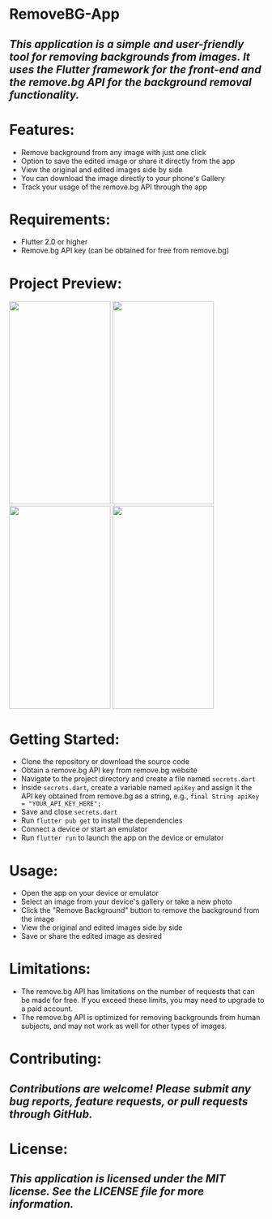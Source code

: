# RemoveBG-App
## _This application is a simple and user-friendly tool for removing backgrounds from images. It uses the Flutter framework for the front-end and the remove.bg API for the background removal functionality._

# Features:

* Remove background from any image with just one click
* Option to save the edited image or share it directly from the app
* View the original and edited images side by side
* You can download the image directly to your phone's Gallery
* Track your usage of the remove.bg API through the app

# Requirements:

- Flutter 2.0 or higher
- Remove.bg API key (can be obtained for free from remove.bg)

# Project Preview: 
<p float="left">
<img src="https://user-images.githubusercontent.com/79778565/228841768-0181085f-ec63-4abd-a6d6-6ff87f8cdb71.jpeg" height= 400 width= 200/>
 <img src="https://user-images.githubusercontent.com/79778565/228841833-78b5836f-34a0-4c6f-8d8d-a691369993df.jpeg" height= 400 width= 200/>
 <img src="https://user-images.githubusercontent.com/79778565/228841866-49fe9c53-9c05-4b31-af7b-dd9835407c8e.jpeg" height= 400 width= 200/>
 <img src="https://user-images.githubusercontent.com/79778565/228841904-67f469d6-7301-4ce4-888d-2babcb35b88d.jpeg" height= 400 width= 200/>
</p>

# Getting Started:

- Clone the repository or download the source code
- Obtain a remove.bg API key from remove.bg website
- Navigate to the project directory and create a file named `secrets.dart`
- Inside `secrets.dart`, create a variable named `apiKey` and assign it the API key obtained from remove.bg as a string, e.g., `final String apiKey = "YOUR_API_KEY_HERE";`
- Save and close `secrets.dart`
- Run `flutter pub get` to install the dependencies
- Connect a device or start an emulator
- Run `flutter run` to launch the app on the device or emulator

# Usage:

- Open the app on your device or emulator
- Select an image from your device's gallery or take a new photo
- Click the "Remove Background" button to remove the background from the image
- View the original and edited images side by side
- Save or share the edited image as desired

# Limitations:

- The remove.bg API has limitations on the number of requests that can be made for free. If you exceed these limits, you may need to upgrade to a paid account.
- The remove.bg API is optimized for removing backgrounds from human subjects, and may not work as well for other types of images.

# Contributing:

## _Contributions are welcome! Please submit any bug reports, feature requests, or pull requests through GitHub._

# License:

## _This application is licensed under the MIT license. See the LICENSE file for more information._
